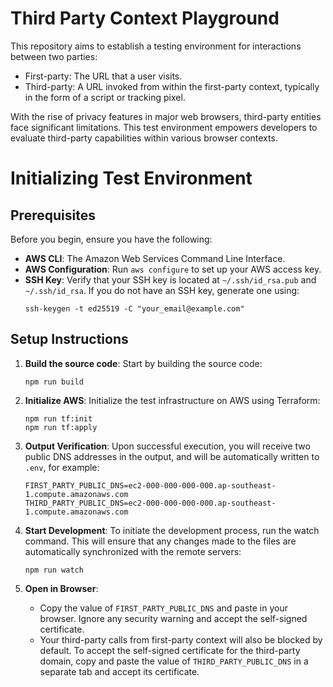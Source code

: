 # Third Party Context Playground

This repository aims to establish a testing environment for interactions between two parties:
* First-party: The URL that a user visits.
* Third-party: A URL invoked from within the first-party context, typically in the form of a script or tracking pixel.

With the rise of privacy features in major web browsers, third-party entities face significant limitations. This test environment empowers developers to evaluate third-party capabilities within various browser contexts.

# Initializing Test Environment

## Prerequisites

Before you begin, ensure you have the following:
* **AWS CLI**: The Amazon Web Services Command Line Interface.
* **AWS Configuration**: Run `aws configure` to set up your AWS access key.
* **SSH Key**: Verify that your SSH key is located at `~/.ssh/id_rsa.pub` and `~/.ssh/id_rsa`. If you do not have an SSH key, generate one using:
    ```
    ssh-keygen -t ed25519 -C "your_email@example.com"
    ```

## Setup Instructions

1. **Build the source code**: Start by building the source code:

    ```
    npm run build
    ```

2. **Initialize AWS**: Initialize the test infrastructure on AWS using Terraform:

    ```
    npm run tf:init
    npm run tf:apply
    ```

3. **Output Verification**: Upon successful execution, you will receive two public DNS addresses in the output, and will be automatically written to `.env`, for example:

    ```
    FIRST_PARTY_PUBLIC_DNS=ec2-000-000-000-000.ap-southeast-1.compute.amazonaws.com
    THIRD_PARTY_PUBLIC_DNS=ec2-000-000-000-000.ap-southeast-1.compute.amazonaws.com
    ```

4. **Start Development**: To initiate the development process, run the watch command. This will ensure that any changes made to the files are automatically synchronized with the remote servers:

    ```
    npm run watch
    ```

5. **Open in Browser**:
    * Copy the value of `FIRST_PARTY_PUBLIC_DNS` and paste in your browser. Ignore any security warning and accept the self-signed certificate.
    * Your third-party calls from first-party context will also be blocked by default. To accept the self-signed certificate for the third-party domain, copy and paste the value of `THIRD_PARTY_PUBLIC_DNS` in a separate tab and accept its certificate.

